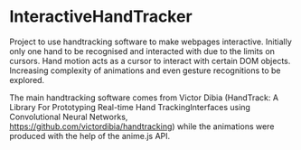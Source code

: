 # InteractiveHandTracker

Project to use handtracking software to make webpages interactive. Initially only one hand to be recognised and interacted with due to the limits on cursors. Hand motion acts as a cursor to interact with certain DOM objects. Increasing complexity of animations and even gesture recognitions to be explored.

The main handtracking software comes from Victor Dibia (HandTrack: A Library For Prototyping Real-time Hand TrackingInterfaces using Convolutional Neural Networks, https://github.com/victordibia/handtracking) while the animations were produced with the help of the anime.js API.

